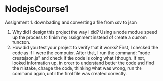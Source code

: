 # NodejsCourse1
Assignment 1. downloading and converting a file from csv to json
1. Why did I design this project the way I did?
Using a node module speed up the process to finish my assignment instead of create a custom function.
2. How did you test your project to verify that it works? 
First, I checked the code as if I were the computer.
After that, I run the command: "node createjson.js" and check if the code is doing what I though. If not, looked information up, in order to understand better the code and find the mistake, change the code, thinking what was wrong, run the command again, until the final file was created correctly.
